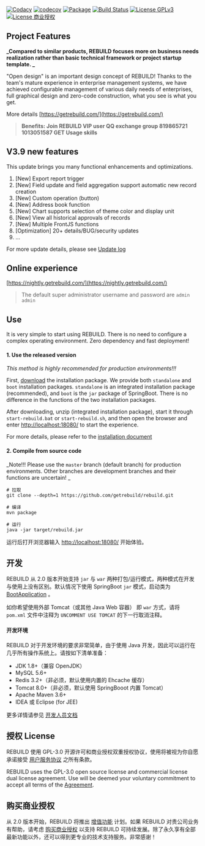 [![Codacy](https://api.codacy.com/project/badge/Grade/599a0a3e46f84e6bbc29e8fbe4632860)](https://www.codacy.com/app/getrebuild/rebuild)
[![codecov](https://codecov.io/gh/getrebuild/rebuild/branch/master/graph/badge.svg)](https://codecov.io/gh/getrebuild/rebuild)
[![Package](https://github.com/getrebuild/rebuild/actions/workflows/maven-publish.yml/badge.svg)](https://github.com/getrebuild?tab=packages&repo_name=rebuild)
[![Build Status](https://travis-ci.com/getrebuild/rebuild.svg?branch=master)](https://travis-ci.com/getrebuild/rebuild)
[![License GPLv3](https://img.shields.io/github/license/getrebuild/rebuild.svg)](https://getrebuild.com/legal/service-terms)
[![License 商业授权](https://img.shields.io/badge/license-%E5%95%86%E4%B8%9A%E6%8E%88%E6%9D%83-red.svg)](https://getrebuild.com/legal/service-terms)

## Project Features

**_Compared to similar products, REBUILD focuses more on business needs realization rather than basic technical framework or project startup template. _**

"Open design" is an important design concept of REBUILD! Thanks to the team's mature experience in enterprise management systems, we have achieved configurable management of various daily needs of enterprises, full graphical design and zero-code construction, what you see is what you get.

More details [https://getrebuild.com/](https://getrebuild.com/)

> **Benefits: Join REBUILD VIP user QQ exchange group 819865721 1013051587 GET Usage skills**

## V3.9 new features

This update brings you many functional enhancements and optimizations.

1. [New] Export report trigger
2. [New] Field update and field aggregation support automatic new record creation
3. [New] Custom operation (button)
4. [New] Address book function
5. [New] Chart supports selection of theme color and display unit
6. [New] View all historical approvals of records
7. [New] Multiple FrontJS functions
8. [Optimization] 20+ details/BUG/security updates
9. ...

For more update details, please see [Update log](https://getrebuild.com/docs/dev/changelog)

## Online experience

[https://nightly.getrebuild.com/](https://nightly.getrebuild.com/)

> The default super administrator username and password are `admin` `admin`

## Use

It is very simple to start using REBUILD. There is no need to configure a complex operating environment. Zero dependency and fast deployment!

#### 1. Use the released version

_This method is highly recommended for production environments!!!_

First, [download](https://getrebuild.com/download) the installation package. We provide both `standalone` and `boot` installation packages. `standalone` is an integrated installation package (recommended), and `boot` is the `jar` package of SpringBoot. There is no difference in the functions of the two installation packages.

After downloading, unzip (integrated installation package), start it through `start-rebuild.bat` or `start-rebuild.sh`, and then open the browser and enter [http://localhost:18080/](http://localhost:18080/) to start the experience.

For more details, please refer to the [installation document](https://getrebuild.com/learn/install)

#### 2. Compile from source code

_Note!!! Please use the `master` branch (default branch) for production environments. Other branches are development branches and their functions are uncertain! _

```
# 拉取
git clone --depth=1 https://github.com/getrebuild/rebuild.git

# 编译
mvn package

# 运行
java -jar target/rebuild.jar
```

运行后打开浏览器输入 [http://localhost:18080/](http://localhost:18080/) 开始体验。

## 开发

REBUILD 从 2.0 版本开始支持 `jar` 与 `war` 两种打包/运行模式，两种模式在开发与使用上没有区别。默认情况下使用 SpringBoot `jar` 模式，启动类为 [BootApplication](https://github.com/getrebuild/rebuild/blob/master/src/main/java/com/rebuild/core/BootApplication.java) 。

如你希望使用外部 Tomcat（或其他 Java Web 容器） 即 `war` 方式，请将 `pom.xml` 文件中注释为 `UNCOMMENT USE TOMCAT` 的下一行取消注释。

#### 开发环境

REBUILD 对于开发环境的要求非常简单，由于使用 Java 开发，因此可以运行在几乎所有操作系统上。请按如下清单准备：

- JDK 1.8+（兼容 OpenJDK）
- MySQL 5.6+
- Redis 3.2+（非必须，默认使用内置的 Ehcache 缓存）
- Tomcat 8.0+（非必须，默认使用 SpringBooot 内置 Tomcat）
- Apache Maven 3.6+
- IDEA 或 Eclipse (for JEE)

更多详情请参见 [开发人员文档](https://getrebuild.com/docs/dev/)

## 授权 License

REBUILD 使用 GPL-3.0 开源许可和商业授权双重授权协议，使用将被视为你自愿承诺接受 [用户服务协议](https://getrebuild.com/legal/service-terms) 之所有条款。

REBUILD uses the GPL-3.0 open source license and commercial license dual license agreement. Use will be deemed your voluntary commitment to accept all terms of the [Agreement](https://getrebuild.com/legal/service-terms).

## 购买商业授权

从 2.0 版本开始，REBUILD 将推出 [增值功能](https://getrebuild.com/docs/rbv-features) 计划。如果 REBUILD 对贵公司业务有帮助，请考虑 [购买商业授权](https://getrebuild.com/#pricing-plans) 以支持 REBUILD 可持续发展。除了永久享有全部最新功能以外，还可以得到更专业的技术支持服务。非常感谢！
